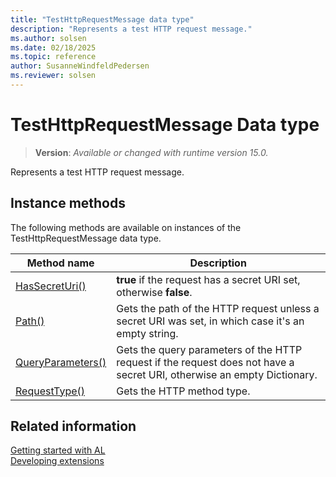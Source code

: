 ```yaml
---
title: "TestHttpRequestMessage data type"
description: "Represents a test HTTP request message."
ms.author: solsen
ms.date: 02/18/2025
ms.topic: reference
author: SusanneWindfeldPedersen
ms.reviewer: solsen
---
```

[//]: # (START>DO_NOT_EDIT)
[//]: # (IMPORTANT:Do not edit any of the content between here and the END>DO_NOT_EDIT.)
[//]: # (Any modifications should be made in the .xml files in the ModernDev repo.)
# TestHttpRequestMessage Data type
> **Version**: _Available or changed with runtime version 15.0._

Represents a test HTTP request message.



## Instance methods
The following methods are available on instances of the TestHttpRequestMessage data type.

|Method name|Description|
|-----------|-----------|
|[HasSecretUri()](testhttprequestmessage-hassecreturi-method.md)|**true** if the request has a secret URI set, otherwise **false**.|
|[Path()](testhttprequestmessage-path-method.md)|Gets the path of the HTTP request unless a secret URI was set, in which case it's an empty string.|
|[QueryParameters()](testhttprequestmessage-queryparameters-method.md)|Gets the query parameters of the HTTP request if the request does not have a secret URI, otherwise an empty Dictionary.|
|[RequestType()](testhttprequestmessage-requesttype-method.md)|Gets the HTTP method type.|

[//]: # (IMPORTANT: END>DO_NOT_EDIT)

## Related information

[Getting started with AL](../../devenv-get-started.md)  
[Developing extensions](../../devenv-dev-overview.md)  